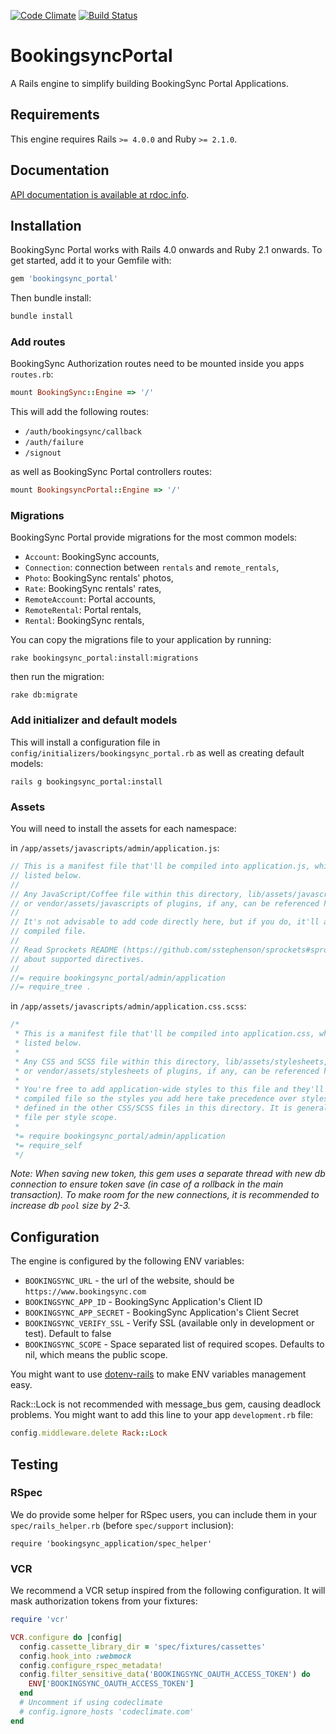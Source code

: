 [![Code Climate](https://codeclimate.com/github/BookingSync/bookingsync_portal/badges/gpa.svg)](https://codeclimate.com/github/BookingSync/bookingsync_portal)
[![Build Status](https://travis-ci.org/BookingSync/bookingsync_portal.svg?branch=master)](https://travis-ci.org/BookingSync/bookingsync_portal)

# BookingsyncPortal

A Rails engine to simplify building BookingSync Portal Applications.

## Requirements

This engine requires Rails `>= 4.0.0` and Ruby `>= 2.1.0`.

## Documentation

[API documentation is available at rdoc.info](http://rdoc.info/github/BookingSync/bookingsync_portal/master/frames).

## Installation

BookingSync Portal works with Rails 4.0 onwards and Ruby 2.1 onwards. To get started, add it to your Gemfile with:

```ruby
gem 'bookingsync_portal'
```

Then bundle install:

```ruby
bundle install
```

### Add routes

BookingSync Authorization routes need to be mounted inside you apps `routes.rb`:

```ruby
mount BookingSync::Engine => '/'
```

This will add the following routes:

* `/auth/bookingsync/callback`
* `/auth/failure`
* `/signout`

as well as BookingSync Portal controllers routes:

```ruby
mount BookingsyncPortal::Engine => '/'
```

### Migrations

BookingSync Portal provide migrations for the most common models:
* `Account`: BookingSync accounts,
* `Connection`: connection between `rentals` and `remote_rentals`,
* `Photo`: BookingSync rentals' photos,
* `Rate`: BookingSync rentals' rates,
* `RemoteAccount`: Portal accounts,
* `RemoteRental`: Portal rentals,
* `Rental`: BookingSync rentals,

You can copy the migrations file to your application by running:

```console
rake bookingsync_portal:install:migrations
```

then run the migration:

```console
rake db:migrate
```

### Add initializer and default models

This will install a configuration file in `config/initializers/bookingsync_portal.rb` as well as creating default models:

```console
rails g bookingsync_portal:install
```


### Assets

You will need to install the assets for each namespace:

in `/app/assets/javascripts/admin/application.js`:

```javascript
// This is a manifest file that'll be compiled into application.js, which will include all the files
// listed below.
//
// Any JavaScript/Coffee file within this directory, lib/assets/javascripts, vendor/assets/javascripts,
// or vendor/assets/javascripts of plugins, if any, can be referenced here using a relative path.
//
// It's not advisable to add code directly here, but if you do, it'll appear at the bottom of the
// compiled file.
//
// Read Sprockets README (https://github.com/sstephenson/sprockets#sprockets-directives) for details
// about supported directives.
//
//= require bookingsync_portal/admin/application
//= require_tree .
```

in `/app/assets/javascripts/admin/application.css.scss`:

```scss
/*
 * This is a manifest file that'll be compiled into application.css, which will include all the files
 * listed below.
 *
 * Any CSS and SCSS file within this directory, lib/assets/stylesheets, vendor/assets/stylesheets,
 * or vendor/assets/stylesheets of plugins, if any, can be referenced here using a relative path.
 *
 * You're free to add application-wide styles to this file and they'll appear at the bottom of the
 * compiled file so the styles you add here take precedence over styles defined in any styles
 * defined in the other CSS/SCSS files in this directory. It is generally better to create a new
 * file per style scope.
 *
 *= require bookingsync_portal/admin/application
 *= require_self
 */

```


_Note: When saving new token, this gem uses a separate thread with new db connection to ensure token save (in case of a rollback in the main transaction). To make room for the new connections, it is recommended to increase db `pool` size by 2-3._

## Configuration

The engine is configured by the following ENV variables:

* `BOOKINGSYNC_URL` - the url of the website, should be `https://www.bookingsync.com`
* `BOOKINGSYNC_APP_ID` - BookingSync Application's Client ID
* `BOOKINGSYNC_APP_SECRET` - BookingSync Application's Client Secret
* `BOOKINGSYNC_VERIFY_SSL` - Verify SSL (available only in development or test). Default to false
* `BOOKINGSYNC_SCOPE` - Space separated list of required scopes. Defaults to nil, which means the public scope.

You might want to use [dotenv-rails](https://github.com/bkeepers/dotenv)
to make ENV variables management easy.

Rack::Lock is not recommended with message_bus gem, causing deadlock problems. You might want to add this line to your app `development.rb` file:

```ruby
config.middleware.delete Rack::Lock
```

## Testing

### RSpec

We do provide some helper for RSpec users, you can include them in your `spec/rails_helper.rb` (before `spec/support` inclusion):
```
require 'bookingsync_application/spec_helper'
```

### VCR

We recommend a VCR setup inspired from the following configuration. It will mask authorization tokens from your fixtures:

```ruby
require 'vcr'

VCR.configure do |config|
  config.cassette_library_dir = 'spec/fixtures/cassettes'
  config.hook_into :webmock
  config.configure_rspec_metadata!
  config.filter_sensitive_data('BOOKINGSYNC_OAUTH_ACCESS_TOKEN') do
    ENV['BOOKINGSYNC_OAUTH_ACCESS_TOKEN']
  end
  # Uncomment if using codeclimate
  # config.ignore_hosts 'codeclimate.com'
end
```
